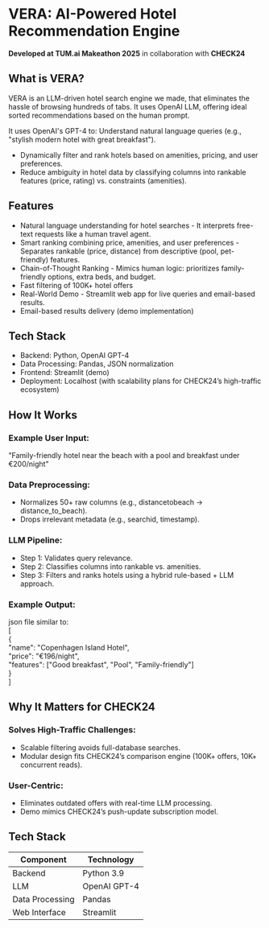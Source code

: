 # VERA: AI-Powered Hotel Recommendation Engine

**Developed at TUM.ai Makeathon 2025** in collaboration with **CHECK24**  

## What is VERA?
VERA is an LLM-driven hotel search engine we made, that eliminates the hassle of browsing hundreds of tabs. It uses OpenAI LLM, offering ideal sorted recommendations based on the human prompt.

It uses OpenAI's GPT-4 to:
Understand natural language queries (e.g., "stylish modern hotel with great breakfast").
- Dynamically filter and rank hotels based on amenities, pricing, and user preferences.
- Reduce ambiguity in hotel data by classifying columns into rankable features (price, rating) vs. constraints (amenities).

## Features
- Natural language understanding for hotel searches - It interprets free-text requests like a human travel agent.
- Smart ranking combining price, amenities, and user preferences - Separates rankable (price, distance) from descriptive (pool, pet-friendly) features.
- Chain-of-Thought Ranking - Mimics human logic: prioritizes family-friendly options, extra beds, and budget.
- Fast filtering of 100K+ hotel offers
- Real-World Demo - Streamlit web app for live queries and email-based results.
- Email-based results delivery (demo implementation)

## Tech Stack
- Backend: Python, OpenAI GPT-4
- Data Processing: Pandas, JSON normalization
- Frontend: Streamlit (demo)
- Deployment: Localhost (with scalability plans for CHECK24’s high-traffic ecosystem)


## How It Works

### Example User Input:

"Family-friendly hotel near the beach with a pool and breakfast under €200/night"

### Data Preprocessing:
- Normalizes 50+ raw columns (e.g., distancetobeach → distance_to_beach).
- Drops irrelevant metadata (e.g., searchid, timestamp).

### LLM Pipeline:

- Step 1: Validates query relevance.
- Step 2: Classifies columns into rankable vs. amenities.
- Step 3: Filters and ranks hotels using a hybrid rule-based + LLM approach.

### Example Output:

json file similar to:  
[  
    {  
    "name": "Copenhagen Island Hotel",  
    "price": "€196/night",  
    "features": ["Good breakfast", "Pool", "Family-friendly"]  
    }  
]  


## Why It Matters for CHECK24

### Solves High-Traffic Challenges:
- Scalable filtering avoids full-database searches.
- Modular design fits CHECK24’s comparison engine (100K+ offers, 10K+ concurrent reads).
### User-Centric:
- Eliminates outdated offers with real-time LLM processing.
- Demo mimics CHECK24’s push-update subscription model.


## Tech Stack
| Component       | Technology |
|-----------------|------------|
| Backend         | Python 3.9 |
| LLM             | OpenAI GPT-4 |
| Data Processing | Pandas |
| Web Interface   | Streamlit |

